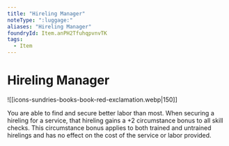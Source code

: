 ```yaml
---
title: "Hireling Manager"
noteType: ":luggage:"
aliases: "Hireling Manager"
foundryId: Item.anPH2TfuhqpvnvTK
tags:
  - Item
---
```


# Hireling Manager
![[icons-sundries-books-book-red-exclamation.webp|150]]

You are able to find and secure better labor than most. When securing a hireling for a service, that hireling gains a +2 circumstance bonus to all skill checks. This circumstance bonus applies to both trained and untrained hirelings and has no effect on the cost of the service or labor provided.

